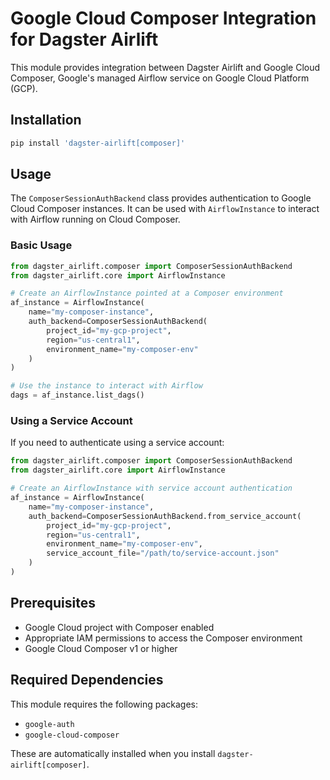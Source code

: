 # Google Cloud Composer Integration for Dagster Airlift

This module provides integration between Dagster Airlift and Google Cloud Composer, Google's managed Airflow service on Google Cloud Platform (GCP).

## Installation

```bash
pip install 'dagster-airlift[composer]'
```

## Usage

The `ComposerSessionAuthBackend` class provides authentication to Google Cloud Composer instances. It can be used with `AirflowInstance` to interact with Airflow running on Cloud Composer.

### Basic Usage

```python
from dagster_airlift.composer import ComposerSessionAuthBackend
from dagster_airlift.core import AirflowInstance

# Create an AirflowInstance pointed at a Composer environment
af_instance = AirflowInstance(
    name="my-composer-instance",
    auth_backend=ComposerSessionAuthBackend(
        project_id="my-gcp-project",
        region="us-central1", 
        environment_name="my-composer-env"
    )
)

# Use the instance to interact with Airflow
dags = af_instance.list_dags()
```

### Using a Service Account

If you need to authenticate using a service account:

```python
from dagster_airlift.composer import ComposerSessionAuthBackend
from dagster_airlift.core import AirflowInstance

# Create an AirflowInstance with service account authentication
af_instance = AirflowInstance(
    name="my-composer-instance",
    auth_backend=ComposerSessionAuthBackend.from_service_account(
        project_id="my-gcp-project",
        region="us-central1", 
        environment_name="my-composer-env",
        service_account_file="/path/to/service-account.json"
    )
)
```

## Prerequisites

- Google Cloud project with Composer enabled
- Appropriate IAM permissions to access the Composer environment
- Google Cloud Composer v1 or higher

## Required Dependencies

This module requires the following packages:
- `google-auth`
- `google-cloud-composer`

These are automatically installed when you install `dagster-airlift[composer]`.